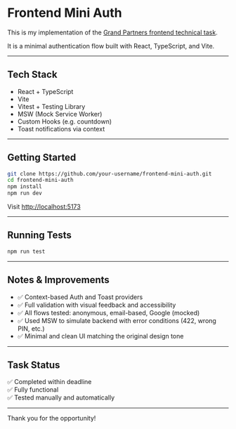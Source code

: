 # Frontend Mini Auth

This is my implementation of the [Grand Partners frontend technical task](https://github.com/grandpartners/frontend-test-template).

It is a minimal authentication flow built with React, TypeScript, and Vite.

---

## Tech Stack

- React + TypeScript
- Vite
- Vitest + Testing Library
- MSW (Mock Service Worker)
- Custom Hooks (e.g. countdown)
- Toast notifications via context

---

## Getting Started

```bash
git clone https://github.com/your-username/frontend-mini-auth.git
cd frontend-mini-auth
npm install
npm run dev
```

Visit [http://localhost:5173](http://localhost:5173)

---

## Running Tests

```bash
npm run test
```

---

## Notes & Improvements

- ✅ Context-based Auth and Toast providers
- ✅ Full validation with visual feedback and accessibility
- ✅ All flows tested: anonymous, email-based, Google (mocked)
- ✅ Used MSW to simulate backend with error conditions (422, wrong PIN, etc.)
- ✅ Minimal and clean UI matching the original design tone

---

## Task Status

✅ Completed within deadline  
✅ Fully functional  
✅ Tested manually and automatically

---

Thank you for the opportunity!
